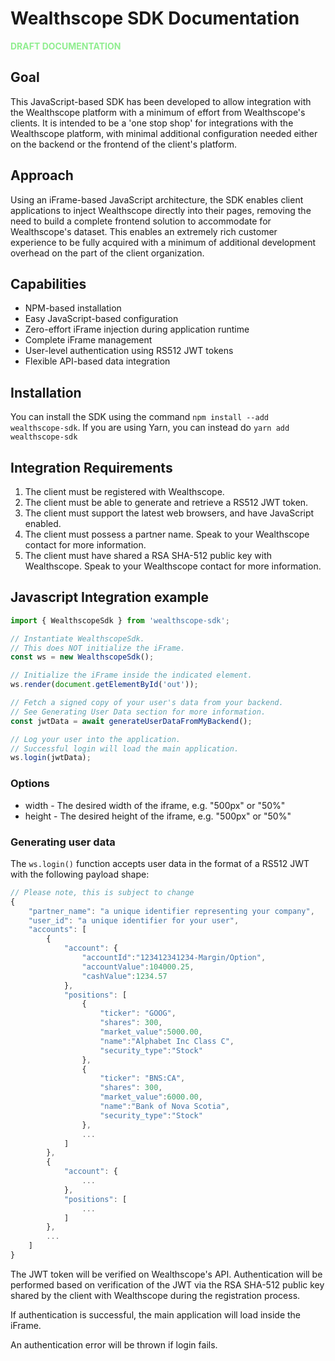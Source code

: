 # Wealthscope SDK Documentation

<b style="color: lightgreen">DRAFT DOCUMENTATION</b>

## Goal

This JavaScript-based SDK has been developed to allow integration with the Wealthscope platform with a minimum of effort from Wealthscope's clients. It is intended to be a 'one stop shop' for integrations with the Wealthscope platform, with minimal additional configuration needed either on the backend or the frontend of the client's platform.

## Approach

Using an iFrame-based JavaScript architecture, the SDK enables client applications to inject Wealthscope directly into their pages, removing the need to build a complete frontend solution to accommodate for Wealthscope's dataset. This enables an extremely rich customer experience to be fully acquired with a minimum of additional development overhead on the part of the client organization.


## Capabilities

* NPM-based installation
* Easy JavaScript-based configuration
* Zero-effort iFrame injection during application runtime
* Complete iFrame management
* User-level authentication using RS512 JWT tokens
* Flexible API-based data integration

## Installation

You can install the SDK using the command `npm install --add wealthscope-sdk`.
If you are using Yarn, you can instead do `yarn add wealthscope-sdk`

## Integration Requirements

1. The client must be registered with Wealthscope.
1. The client must be able to generate and retrieve a RS512 JWT token. 
1. The client must support the latest web browsers, and have JavaScript enabled.
1. The client must possess a partner name. Speak to your Wealthscope contact for more information.
1. The client must have shared a RSA SHA-512 public key with Wealthscope. Speak to your Wealthscope contact for more information.

## Javascript Integration example

```javascript
import { WealthscopeSdk } from 'wealthscope-sdk';

// Instantiate WealthscopeSdk. 
// This does NOT initialize the iFrame.
const ws = new WealthscopeSdk();

// Initialize the iFrame inside the indicated element.
ws.render(document.getElementById('out'));

// Fetch a signed copy of your user's data from your backend.
// See Generating User Data section for more information.
const jwtData = await generateUserDataFromMyBackend();

// Log your user into the application. 
// Successful login will load the main application.
ws.login(jwtData);
```

### Options

* width - The desired width of the iframe, e.g. "500px" or "50%"
* height - The desired height of the iframe, e.g. "500px" or "50%"

### Generating user data

The `ws.login()` function accepts user data in the format of a RS512 JWT with the following payload shape:

```javascript
// Please note, this is subject to change
{
    "partner_name": "a unique identifier representing your company",
    "user_id": "a unique identifier for your user",
    "accounts": [
        {
            "account": {
                "accountId":"123412341234-Margin/Option",
                "accountValue":104000.25,
                "cashValue":1234.57
            },
            "positions": [
                {
                    "ticker": "GOOG",
                    "shares": 300,
                    "market_value":5000.00,
                    "name":"Alphabet Inc Class C",
                    "security_type":"Stock"
                },
                {
                    "ticker": "BNS:CA",
                    "shares": 300,
                    "market_value":6000.00,
                    "name":"Bank of Nova Scotia",
                    "security_type":"Stock"
                },
                ...
            ]
        },
        {
            "account": {
                ...
            },
            "positions": [
                ...
            ]
        },
        ...   
    ]
}
```

The JWT token will be verified on Wealthscope's API. Authentication will be performed based on verification of the JWT via the RSA SHA-512 public key shared by the client with Wealthscope during the registration process.

If authentication is successful, the main application will load inside the iFrame.

An authentication error will be thrown if login fails.

